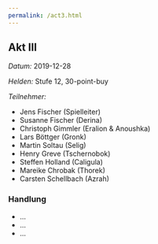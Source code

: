 ```yaml
---
permalink: /act3.html
---
```


## Akt III

*Datum:* 2019-12-28

*Helden:* Stufe 12, 30-point-buy

*Teilnehmer:*
* Jens Fischer (Spielleiter)
* Susanne Fischer (Derina)
* Christoph Gimmler (Eralion & Anoushka)
* Lars Böttger (Gronk)
* Martin Soltau (Selig)
* Henry Greve (Tschernobok)
* Steffen Holland (Caligula)
* Mareike Chrobak (Thorek)
* Carsten Schellbach (Azrah)

### Handlung

* ...
* ...
* ...
